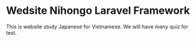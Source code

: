 # Wedsite Nihongo Laravel Framework
This is website study Japanese for Vietnamese. We will have many quiz for test.
